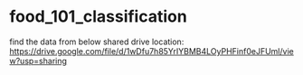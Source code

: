 # food_101_classification
find the data from below shared drive location:
https://drive.google.com/file/d/1wDfu7h85YrIYBMB4LOyPHFinf0eJFUml/view?usp=sharing
